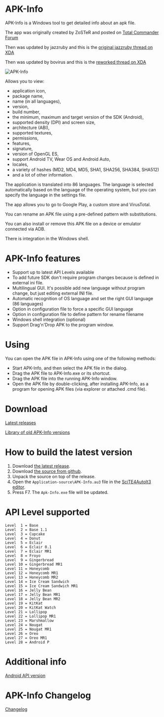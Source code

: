 # APK-Info
APK-Info is a Windows tool to get detailed info about an apk file.

The app was originally created by ZoSTeR and posted on [Total Commander Forum](http://www.ghisler.ch/board/viewtopic.php?t=32908)

Then was updated by jazzruby and this is the [original jazzruby thread on XDA](https://forum.xda-developers.com/showthread.php?t=2359373)

Then was updated by bovirus and this is the [reworked thread on XDA](https://forum.xda-developers.com/showthread.php?t=3614970)

![APK-Info](https://github.com/Enyby/APK-Info/blob/master/screenshot.png?raw=true "APK-Info")

Allows you to view:
- application icon,
- package name,
- name (in all languages),
- version,
- build number,
- the minimum, maximum and target version of the SDK (Android),
- supported density (DPI) and screen size,
- architecture (ABI),
- supported textures,
- permissions,
- features,
- signature,
- version of OpenGL ES,
- support Android TV, Wear OS and Android Auto,
- locales,
- a variety of hashes (MD2, MD4, MD5, SHA1, SHA256, SHA384, SHA512)
- and a lot of other information.

The application is translated into 86 languages. The language is selected automatically based on the language of the operating system, but you can specify the language in the settings file.

The app allows you to go to Google Play, a custom store and VirusTotal.

You can rename an APK file using a pre-defined pattern with substitutions.

You can also install or remove this APK file on a device or emulator connected via ADB.

There is integration in the Windows shell.

# APK-Info features
- Support up to latest API Levels available
- To add future SDK don't require program changes because is defined in external ini file.
- Multilingual GUI. It's possible add new language without program change, but just editing external INI file.
- Automatic recognition of OS language and set the right GUI language (86 languages)
- Option in configuration file to force a specific GUI language
- Option in configuration file to define pattern for rename filename
- Windows shell integration (optional)
- Support Drag'n'Drop APK to the program window.

# Using
You can open the APK file in APK-Info using one of the following methods:
- Start APK-Info, and then select the APK file in the dialog.
- Drag the APK file to APK-Info.exe or its shortcut.
- Drag the APK file into the running APK-Info window.
- Open the APK file by double-clicking, after installing APK-Info, as a program for opening APK files (via explorer or attached .cmd file).

# Download
[Latest releases](https://github.com/Enyby/APK-Info/releases)

[Library of old APK-Info versions](https://mega.nz/#F!DNZxjaAb!2Xx8Y_CO6PYwGDnLRgS5_g)

# How to build the latest version

1. Download [the latest release](https://github.com/Enyby/APK-Info/releases/latest).
2. Download [the source from github](https://github.com/Enyby/APK-Info/archive/master.zip).
3. Unpack the source on top of the release.
4. Open the `Application-source\APK-Info.au3` file in the [SciTE4AutoIt3 editor](https://www.autoitscript.com/site/autoit-script-editor/downloads/).
5. Press F7. The `Apk-Info.exe` file will be updated.

# API Level supported
```
Level  1 = Base
Level  2 = Base 1.1
Level  3 = Cupcake
Level  4 = Donut
Level  5 = Eclair
Level  6 = Eclair 0.1
Level  7 = Eclair MR1
Level  8 = Froyo
Level  9 = Gingerbread
Level 10 = Gingerbread MR1
Level 11 = Honeycomb
Level 12 = Honeycomb MR1
Level 13 = Honeycomb MR2
Level 14 = Ice Cream Sandwich
Level 15 = Ice Cream Sandwich MR1
Level 16 = Jelly Bean
Level 17 = Jelly Bean MR1
Level 18 = Jelly Bean MR2
Level 19 = KitKat
Level 20 = KitKat Watch
Level 21 = Lollipop
Level 22 = Lollipop MR1
Level 23 = Marshmallow
Level 24 = Nougat
Level 25 = Nougat MR1
Level 26 = Oreo
Level 27 = Oreo MR1
Level 28 = Android P
```

# Additional info
[Android API version](https://developer.android.com/studio/releases/platforms)

# APK-Info Changelog
[Changelog](Documents/Changelog.txt)
